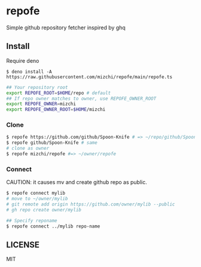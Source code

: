 # repofe

Simple github repository fetcher inspired by ghq

## Install

Require deno

```
$ deno install -A https://raw.githubusercontent.com/mizchi/repofe/main/repofe.ts
```

```bash
## Your repository root
export REPOFE_ROOT=$HOME/repo # default
## If repo owner matches to owner, use REPOFE_OWNER_ROOT
export REPOFE_OWNER=mizchi
export REPOFE_OWNER_ROOT=$HOME/mizchi
```

### Clone

```bash
$ repofe https://github.com/github/Spoon-Knife # => ~/repo/github/Spoon-Knife
$ repofe github/Spoon-Knife # same
# clone as owner
$ repofe mizchi/repofe #=> ~/owner/repofe
```

### Connect

CAUTION: it causes mv and create github repo as public.

```bash
$ repofe connect mylib
# move to ~/owner/mylib
# git remote add origin https://github.com/owner/mylib --public
# gh repo create owner/mylib

## Specify reponame
$ repofe connect ../mylib repo-name
```

## LICENSE

MIT